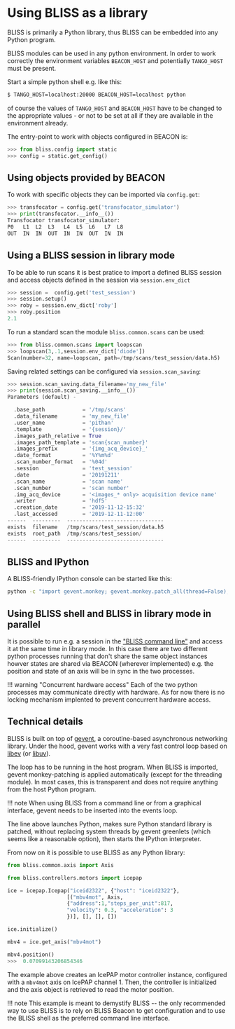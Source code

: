 # Using BLISS as a library

BLISS is primarily a Python library, thus BLISS can be embedded into any Python
program.

BLISS modules can be used in any python environment. In order to work correctly
the environment variables `BEACON_HOST` and potentially `TANGO_HOST` must be present.

Start a simple python shell e.g. like this:

```bash
$ TANGO_HOST=localhost:20000 BEACON_HOST=localhost python
```

of course the values of `TANGO_HOST` and `BEACON_HOST` have to be changed to the
appropriate values - or not to be set at all if they are available in the
environment already.

The entry-point to work with objects configured in BEACON is:

```python
>>> from bliss.config import static
>>> config = static.get_config()
```

## Using objects provided by BEACON

To work with specific objects they can be imported via `config.get`:

```python
>>> transfocator = config.get('transfocator_simulator')
>>> print(transfocator.__info__())
Transfocator transfocator_simulator:
P0   L1  L2  L3   L4  L5  L6   L7  L8
OUT  IN  IN  OUT  IN  IN  OUT  IN  IN
```

## Using a BLISS session in library mode

To be able to run scans it is best pratice to import a defined BLISS session
and access objects defined in the session via `session.env_dict`

```python
>>> session =  config.get('test_session')
>>> session.setup()
>>> roby = session.env_dict['roby']
>>> roby.position
2.1
```

To run a standard scan the module `bliss.common.scans` can be used:

```python
>>> from bliss.common.scans import loopscan
>>> loopscan(3,.1,session.env_dict['diode'])
Scan(number=32, name=loopscan, path=/tmp/scans/test_session/data.h5)
```

Saving related settings can be configured via `session.scan_saving`:

```python
>>> session.scan_saving.data_filename='my_new_file'
>>> print(session.scan_saving.__info__())
Parameters (default) - 

  .base_path            = '/tmp/scans'
  .data_filename        = 'my_new_file'
  .user_name            = 'pithan'
  .template             = '{session}/'
  .images_path_relative = True
  .images_path_template = 'scan{scan_number}'
  .images_prefix        = '{img_acq_device}_'
  .date_format          = '%Y%m%d'
  .scan_number_format   = '%04d'
  .session              = 'test_session'
  .date                 = '20191211'
  .scan_name            = 'scan name'
  .scan_number          = 'scan number'
  .img_acq_device       = '<images_* only> acquisition device name'
  .writer               = 'hdf5'
  .creation_date        = '2019-11-12-15:32'
  .last_accessed        = '2019-12-11-12:00'
------  ---------  -------------------------------
exists  filename   /tmp/scans/test_session/data.h5
exists  root_path  /tmp/scans/test_session/
------  ---------  -------------------------------
```

## BLISS and IPython

A BLISS-friendly IPython console can be started like this:

```bash
python -c "import gevent.monkey; gevent.monkey.patch_all(thread=False); import IPython; IPython.start_ipython()"
```

## Using BLISS shell and BLISS in library mode in parallel

It is possible to run e.g. a session in the ["BLISS command line"](shell_cmdline.md)
and access it at the same time in library mode. In this case there are two different
python processes running that don't share the same object instances howver states are
shared via BEACON (wherever implemented) e.g. the position and state of an axis will
be in sync in the two processes.

!!! warning "Concurrent hardware access"
    Each of the two python processes may communicate directly with hardware.
    As for now there is no locking mechanism implented to prevent concurrent
    hardware access.

## Technical details

BLISS is built on top of [gevent](http://www.gevent.org/), a
coroutine-based asynchronous networking library. Under the hood,
gevent works with a very fast control loop based on
[libev](http://software.schmorp.de/pkg/libev.html) (or
[libuv](http://docs.libuv.org/en/v1.x/)).

The loop has to be running in the host program. When BLISS is
imported, gevent monkey-patching is applied automatically (except for
the threading module). In most cases, this is transparent and does not
require anything from the host Python program.

!!! note
    When using BLISS from a command line or from a graphical
    interface, gevent needs to be inserted into the events loop.

The line above launches Python, makes sure Python standard library is
patched, without replacing system threads by gevent greenlets (which
seems like a reasonable option), then starts the IPython interpreter.

From now on it is possible to use BLISS as any Python library:

```python
from bliss.common.axis import Axis

from bliss.controllers.motors import icepap

ice = icepap.Icepap("iceid2322", {"host": "iceid2322"},
                   [("mbv4mot", Axis,
                   {"address":1,"steps_per_unit":817,
                   "velocity": 0.3, "acceleration": 3
                   })], [], [], [])

ice.initialize()

mbv4 = ice.get_axis("mbv4mot")

mbv4.position()
>>>  0.07099143206854346
```

The example above creates an IcePAP motor controller instance,
configured with a `mbv4mot` axis on IcePAP channel 1. Then, the
controller is initialized and the axis object is retrieved to read the
motor position.

!!! note
    This example is meant to demystify BLISS -- the only recommended
    way to use BLISS is to rely on BLISS Beacon to get configuration
    and to use the BLISS shell as the preferred command line
    interface.